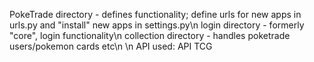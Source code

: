 PokeTrade directory - defines functionality; define urls for new apps in urls.py and "install" new apps in settings.py\n
login directory - formerly "core", login functionality\n
collection directory - handles poketrade users/pokemon cards etc\n
\n
API used: API TCG
